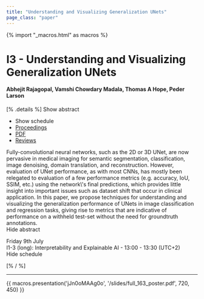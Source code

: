 ```yaml
---
title: "Understanding and Visualizing Generalization UNets"
page_class: "paper"
---
```


{% import "_macros.html" as macros %}

# I3 - Understanding and Visualizing Generalization UNets

#### Abhejit Rajagopal, Vamshi Chowdary Madala, Thomas A Hope, Peder Larson

[% .details %]
<a class="toggle_visibility" data-selector=".abstract" data-level="3">Show abstract</a>
- <a class="toggle_visibility" data-selector=".schedule" data-level="3">Show schedule</a>
- <a href="https://proceedings.mlr.press/v143/rajagopal21a.html">Proceedings</a>
- <a href="/proceedings/rajagopal21.pdf">PDF</a>
- <a href="https://openreview.net/forum?id=V-a5DJCh4Hk">Reviews</a>

<p>
    <span class="abstract">
        Fully-convolutional neural networks, such as the 2D or 3D UNet, are now pervasive in medical imaging for semantic segmentation, classification, image denoising, domain translation, and reconstruction. However, evaluation of UNet performance, as with most CNNs, has mostly been relegated to evaluation of a few performance metrics (e.g. accuracy, IoU, SSIM, etc.) using the network\'s final predictions, which provides little insight into important issues such as dataset shift that occur in clinical application. In this paper, we propose techniques for understanding and visualizing the generalization performance of UNets in image classification and regression tasks, giving rise to metrics that are indicative of performance on a withheld test-set without the need for groundtruth annotations.
        <br>
        <span class="actions"><a class="toggle_visibility" data-level="2">Hide abstract</a></span>
    </span>
</p>

<p>
    <span class="schedule">
         Friday 9th July<br>I1-3 (long): Interpretability and Explainable AI - 13:00 - 13:30 (UTC+2)
        <br>
        <span class="actions"><a class="toggle_visibility" data-level="2">Hide schedule</a></span>
    </span>
</p>

[% / %]


---

{{ macros.presentation('jJn0oMAAg0o', '/slides/full_163_poster.pdf', 720, 450) }}
